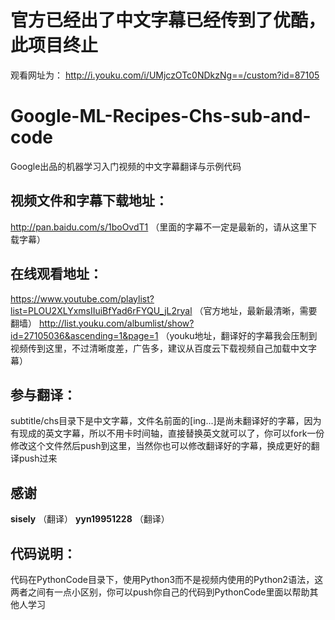 # 官方已经出了中文字幕已经传到了优酷，此项目终止
观看网址为： http://i.youku.com/i/UMjczOTc0NDkzNg==/custom?id=87105

# Google-ML-Recipes-Chs-sub-and-code
Google出品的机器学习入门视频的中文字幕翻译与示例代码

## 视频文件和字幕下载地址：
  http://pan.baidu.com/s/1boOvdT1 （里面的字幕不一定是最新的，请从这里下载字幕）

## 在线观看地址： 
  https://www.youtube.com/playlist?list=PLOU2XLYxmsIIuiBfYad6rFYQU_jL2ryal （官方地址，最新最清晰，需要翻墙）
  http://list.youku.com/albumlist/show?id=27105036&ascending=1&page=1 （youku地址，翻译好的字幕我会压制到视频传到这里，不过清晰度差，广告多，建议从百度云下载视频自己加载中文字幕）

## 参与翻译：
  subtitle/chs目录下是中文字幕，文件名前面的[ing...]是尚未翻译好的字幕，因为有现成的英文字幕，所以不用卡时间轴，直接替换英文就可以了，你可以fork一份修改这个文件然后push到这里，当然你也可以修改翻译好的字幕，换成更好的翻译push过来 
  
## 感谢
  **sisely** （翻译）
  **yyn19951228** （翻译）

## 代码说明：
  代码在PythonCode目录下，使用Python3而不是视频内使用的Python2语法，这两者之间有一点小区别，你可以push你自己的代码到PythonCode里面以帮助其他人学习


